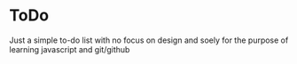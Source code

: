 # ToDo
Just a simple to-do list with no focus on design and soely for the purpose of learning javascript and git/github
